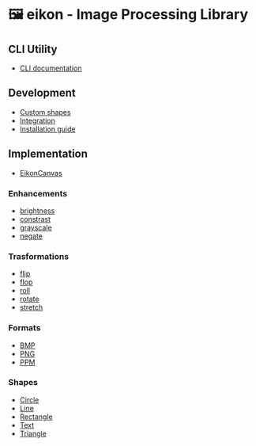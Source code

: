 # 🖼️ eikon - Image Processing Library

## CLI Utility
- <a href="cli.md">CLI documentation</a>

## Development
- <a href="shapes/custom.md">Custom shapes</a>
- <a href="integration.md">Integration</a>
- <a href="installation.md">Installation guide</a>

## Implementation
- <a href="canvas.md">EikonCanvas</a>

### Enhancements
- <a href="enhancements/brightness.md">brightness</a>
- <a href="enhancements/constrast.md">constrast</a>
- <a href="enhancements/grayscale.md">grayscale</a>
- <a href="enhancements/negate.md">negate</a>

### Trasformations
- <a href="trasformations/flip.md">flip</a>
- <a href="trasformations/flop.md">flop</a>
- <a href="trasformations/roll.md">roll</a>
- <a href="trasformations/rotate.md">rotate</a>
- <a href="trasformations/stretch.md">stretch</a>

### Formats
- <a href="formats/bmp.md">BMP</a>
- <a href="formats/png.md">PNG</a>
- <a href="formats/ppm.md">PPM</a>

### Shapes
- <a href="shapes/circle.md">Circle</a>
- <a href="shaeps/line.md">Line</a>
- <a href="shapes/rectangle.md">Rectangle</a>
- <a href="shapes/text.md">Text</a>
- <a href="shapes/triangle.md">Triangle</a>
